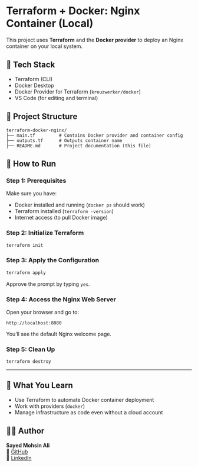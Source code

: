 
# Terraform + Docker: Nginx Container (Local)

This project uses **Terraform** and the **Docker provider** to deploy an Nginx container on your local system.

## 🧰 Tech Stack

- Terraform (CLI)
- Docker Desktop
- Docker Provider for Terraform (`kreuzwerker/docker`)
- VS Code (for editing and terminal)

## 📁 Project Structure

```
terraform-docker-nginx/
├── main.tf         # Contains Docker provider and container config
├── outputs.tf      # Outputs container name
├── README.md       # Project documentation (this file)
```

## 🚀 How to Run

### Step 1: Prerequisites

Make sure you have:
- Docker installed and running (`docker ps` should work)
- Terraform installed (`terraform -version`)
- Internet access (to pull Docker image)

### Step 2: Initialize Terraform

```bash
terraform init
```

### Step 3: Apply the Configuration

```bash
terraform apply
```

Approve the prompt by typing `yes`.

### Step 4: Access the Nginx Web Server

Open your browser and go to:

```
http://localhost:8080
```

You’ll see the default Nginx welcome page.

### Step 5: Clean Up

```bash
terraform destroy
```

---

## 🧠 What You Learn

- Use Terraform to automate Docker container deployment
- Work with providers (`docker`)
- Manage infrastructure as code even without a cloud account

## 🙋‍♂️ Author

**Sayed Mohsin Ali**  
🔗 [GitHub](https://github.com/mohsin1217)  
🔗 [LinkedIn](https://www.linkedin.com/in/sayed-mohsin-ali-2a68a124a/)
